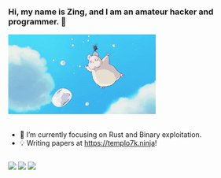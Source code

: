 ### Hi, my name is Zing, and I am an amateur hacker and programmer. 👋
<!--<img alt="GIF2" src="https://media.giphy.com/media/Cmr1OMJ2FN0B2/giphy.gif" width = 200/>-->
<img alt="GIF2" src="./giphy.gif" width = 300/>

##

- 🌱 I’m currently focusing on Rust and Binary exploitation.
- 💡 Writing papers at https://templo7k.ninja!

##

![](https://github-readme-stats.vercel.app/api/top-langs/?username=zingotaku&show_icons=true&theme=gruvbox)
![](https://github-readme-stats.vercel.app/api?username=zingotaku&show_icons=true&theme=gruvbox)
![](https://komarev.com/ghpvc/?username=zingotaku)
